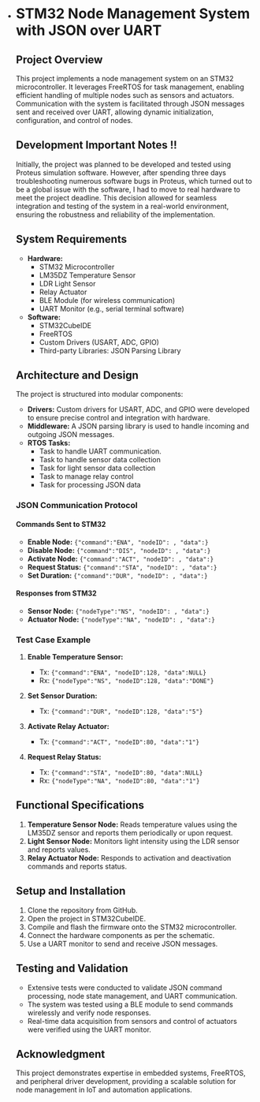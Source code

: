 - # STM32 Node Management System with JSON over UART

  ## Project Overview
  This project implements a node management system on an STM32 microcontroller. It leverages FreeRTOS for task management, enabling efficient handling of multiple nodes such as sensors and actuators. Communication with the system is facilitated through JSON messages sent and received over UART, allowing dynamic initialization, configuration, and control of nodes.

  ## Development Important Notes !!
  
  Initially, the project was planned to be developed and tested using Proteus simulation software. However, after spending three days troubleshooting numerous software bugs in Proteus, which turned out to be a global issue with the software, I had to move to real hardware to meet the project deadline. This decision allowed for seamless integration and testing of the system in a real-world environment, ensuring the robustness and reliability of the implementation.
  
  ## System Requirements
  - **Hardware:**
    - STM32 Microcontroller
    - LM35DZ Temperature Sensor
    - LDR Light Sensor
    - Relay Actuator
    - BLE Module (for wireless communication)
    - UART Monitor (e.g., serial terminal software)
  - **Software:**
    - STM32CubeIDE
    - FreeRTOS
    - Custom Drivers (USART, ADC, GPIO)
    - Third-party Libraries: JSON Parsing Library
  
  ## Architecture and Design
  The project is structured into modular components:
  - **Drivers:** Custom drivers for USART, ADC, and GPIO were developed to ensure precise control and integration with hardware.
  - **Middleware:** A JSON parsing library is used to handle incoming and outgoing JSON messages.
  - **RTOS Tasks:**
    - Task to handle UART communication.
    - Task to handle sensor data collection
    - Task for light sensor data collection
    - Task to manage relay control
    - Task for processing JSON data
  
  ### JSON Communication Protocol
  #### Commands Sent to STM32
  - **Enable Node:** `{"command":"ENA", "nodeID": , "data":}`
  - **Disable Node:** `{"command":"DIS", "nodeID": , "data":}`
  - **Activate Node:** `{"command":"ACT", "nodeID": , "data":}`
  - **Request Status:** `{"command":"STA", "nodeID": , "data":}`
  - **Set Duration:** `{"command":"DUR", "nodeID": , "data":}`
  
  #### Responses from STM32
  - **Sensor Node:** `{"nodeType":"NS", "nodeID": , "data":}`
  - **Actuator Node:** `{"nodeType":"NA", "nodeID": , "data":}`
  
  ### Test Case Example
  1. **Enable Temperature Sensor:**
     - Tx: `{"command":"ENA", "nodeID":128, "data":NULL}`
     - Rx: `{"nodeType":"NS", "nodeID":128, "data":"DONE"}`

  2. **Set Sensor Duration:**
     - Tx: `{"command":"DUR", "nodeID":128, "data":"5"}`
  
  3. **Activate Relay Actuator:**
     - Tx: `{"command":"ACT", "nodeID":80, "data":"1"}`
  
  4. **Request Relay Status:**
     - Tx: `{"command":"STA", "nodeID":80, "data":NULL}`
     - Rx: `{"nodeType":"NA", "nodeID":80, "data":"1"}`
  
  ## Functional Specifications
  1. **Temperature Sensor Node:** Reads temperature values using the LM35DZ sensor and reports them periodically or upon request.
  2. **Light Sensor Node:** Monitors light intensity using the LDR sensor and reports values.
  3. **Relay Actuator Node:** Responds to activation and deactivation commands and reports status.
  
  ## Setup and Installation
  1. Clone the repository from GitHub.
  2. Open the project in STM32CubeIDE.
  3. Compile and flash the firmware onto the STM32 microcontroller.
  4. Connect the hardware components as per the schematic.
  5. Use a UART monitor to send and receive JSON messages.
  
  

  ## Testing and Validation
  - Extensive tests were conducted to validate JSON command processing, node state management, and UART communication.
  - The system was tested using a BLE module to send commands wirelessly and verify node responses.
  - Real-time data acquisition from sensors and control of actuators were verified using the UART monitor.
  
  ## Acknowledgment
  This project demonstrates expertise in embedded systems, FreeRTOS, and peripheral driver development, providing a scalable solution for node management in IoT and automation applications.
